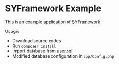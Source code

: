 # SYFramework Example

This is an example application of [SYFramework](https://github.com/sylingd/SYFramework)

Usage:

* Download source codes
* Run `composer install`
* Import database from user.sql
* Modified database configuration in `app/Config.php`
